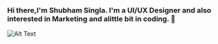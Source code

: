 ### Hi there,I'm Shubham Singla. I'm a UI/UX Designer and also interested in Marketing and alittle bit in coding. 👋
![Alt Text](https://media.giphy.com/media/vFKqnCdLPNOKc/giphy.gif)
<!--
**shubhamsingla807/shubhamsingla807** is a ✨ _special_ ✨ repository because its `README.md` (this file) appears on your GitHub profile.

Here are some ideas to get you started:

- 🔭 I’m currently working on ...
- 🌱 I’m currently learning ...
- 👯 I’m looking to collaborate on ...
- 🤔 I’m looking for help with ...
- 💬 Ask me about ...
- 📫 How to reach me: ...
- 😄 Pronouns: ...
- ⚡ Fun fact: ...
-->
